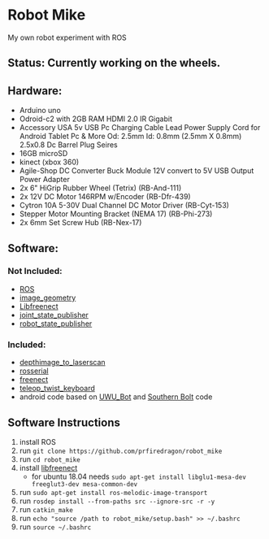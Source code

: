 # **Robot Mike**
My own robot experiment with ROS

## **Status:** Currently working on the wheels.

## **Hardware:**

* Arduino uno
* Odroid-c2 with 2GB RAM HDMI 2.0 IR Gigabit
* Accessory USA 5v USB Pc Charging Cable Lead Power Supply Cord for Android Tablet Pc & More Od: 2.5mm Id: 0.8mm (2.5mm X 0.8mm) 2.5x0.8 Dc Barrel Plug Seires
* 16GB microSD
* kinect (xbox 360)
* Agile-Shop DC Converter Buck Module 12V convert to 5V USB Output Power Adapter
* 2x 6" HiGrip Rubber Wheel (Tetrix) (RB-And-111)
* 2x 12V DC Motor 146RPM w/Encoder (RB-Dfr-439)
* Cytron 10A 5-30V Dual Channel DC Motor Driver (RB-Cyt-153)
* Stepper Motor Mounting Bracket (NEMA 17) (RB-Phi-273)
* 2x 6mm Set Screw Hub (RB-Nex-17)

## **Software:**

### **Not Included:**

* [ROS](http://wiki.ros.org/)
* [image_geometry](http://wiki.ros.org/image_geometry)
* [Libfreenect](https://github.com/ros-drivers/libfreenect)
* [joint_state_publisher](http://wiki.ros.org/joint_state_publisher)
* [robot_state_publisher](http://wiki.ros.org/robot_state_publisher)

### **Included:**

* [depthimage_to_laserscan](https://github.com/ros-perception/depthimage_to_laserscan)
* [rosserial](https://github.com/ros-drivers/rosserial)
* [freenect](https://github.com/ros-drivers/freenect_stack)
* [teleop_twist_keyboard](http://wiki.ros.org/teleop_twist_keyboard)
* android code based on [UWU_Bot](http://wiki.ros.org/UWU_Bot) and [Southern Bolt](https://www.youtube.com/watch?v=n1W4RJFM0EU) code

## **Software Instructions**
1. install ROS
2. run `git clone https://github.com/prfiredragon/robot_mike`
3. run `cd robot_mike`
4. install [libfreenect](https://github.com/ros-drivers/libfreenect)
   - for ubuntu 18.04 needs `sudo apt-get install libglu1-mesa-dev freeglut3-dev mesa-common-dev`
5. run `sudo apt-get install ros-melodic-image-transport`
6. run `rosdep install --from-paths src --ignore-src -r -y`
7. run `catkin_make`
8. run `echo "source /path to robot_mike/setup.bash" >> ~/.bashrc`
9. run `source ~/.bashrc`
